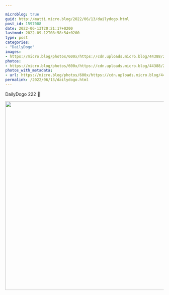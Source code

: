 ```yaml
---

microblog: true
guid: http://matti.micro.blog/2022/06/13/dailydogo.html
post_id: 1597008
date: 2022-06-13T20:21:17+0200
lastmod: 2022-09-12T08:58:54+0200
type: post
categories:
- "DailyDogo"
images:
- https://micro.blog/photos/600x/https://cdn.uploads.micro.blog/44388/2022/d67bf3d008.jpg
photos:
- https://micro.blog/photos/600x/https://cdn.uploads.micro.blog/44388/2022/d67bf3d008.jpg
photos_with_metadata:
- url: https://micro.blog/photos/600x/https://cdn.uploads.micro.blog/44388/2022/d67bf3d008.jpg
permalink: /2022/06/13/dailydogo.html
---
```

DailyDogo 222 🐶

<img src="/media/uploads/2022/d67bf3d008.jpg" width="600" height="600" alt="" />
